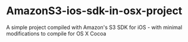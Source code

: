 AmazonS3-ios-sdk-in-osx-project
===============================

A simple project compiled with Amazon's S3 SDK for iOS - with minimal modifications to compile for OS X Cocoa
